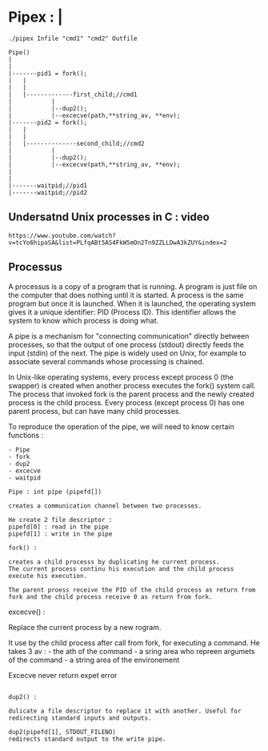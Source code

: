 # Pipex : |
```
./pipex	Infile "cmd1" "cmd2" Outfile

Pipe()
|
|
|-------pid1 = fork();
|	|
|	|
|	|-------------first_child;//cmd1
|			|
|			|--dup2();
|			|--excecve(path,**string_av, **env);
|-------pid2 = fork();
|	|
|	|
|	|--------------second_child;//cmd2
|			|
|			|--dup2();
|			|--excecve(path,**string_av, **env);
|
|
|-------waitpid;//pid1
|-------waitpid;//pid2

```


## Undersatnd Unix processes in C : video
```
https://www.youtube.com/watch?v=tcYo6hipaSA&list=PLfqABt5AS4FkW5mOn2Tn9ZZLLDwA3kZUY&index=2
```

## Processus
A processus is a copy of a program that is running.
A program is just file on the computer that does nothing until it is started. A process is the same program but once it is launched. When it is launched, the operating system gives it a unique identifier: PID (Process ID). This identifier allows the system to know which process is doing what.

A pipe is a mechanism for "connecting communication" directly between processes, so that the output of one process (stdout) directly feeds the input (stdin) of the next. The pipe is widely used on Unix, for example to associate several commands whose processing is chained.

In Unix-like operating systems, every process except process 0 (the swapper) is created when another process executes the fork() system call. The process that invoked fork is the parent process and the newly created process is the child process. Every process (except process 0) has one parent process, but can have many child processes.

To reproduce the operation of the pipe, we will need to know certain functions :
```
- Pipe
- fork
- dup2
- excecve
- waitpid
```

```
Pipe : int pipe (pipefd[])

creates a communication channel between two processes.

He create 2 file descriptor :
pipefd[0] : read in the pipe
pipefd[1] : write in the pipe
```

```
fork() :

creates a child processs by duplicating he current process.
The current process continu his execution and the child process  execute his execution.

The parent proess receive the PID of the child process as return from fork and the child process receive 0 as return from fork.

```
excecve() :

Replace the current process by a new rogram.

It use by the child process after call from fork, for executing a command.
He takes 3 av :
	- the ath of the command
	- a sring area who repreen argumets of the command
	- a string area of the environement

Excecve never return expet error

```

dup2() :

dulicate a file descriptor to replace it with another. Useful for redirecting standard inputs and outputs.

dup2(pipefd[1], STDOUT_FILENO)
redirects standard output to the write pipe.
```

